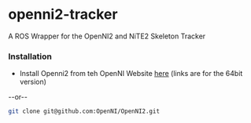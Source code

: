 openni2-tracker
===============

A ROS Wrapper for the OpenNI2 and NiTE2 Skeleton Tracker

### Installation
* Install Openni2 from teh OpenNI Website [here](http://www.openni.org/openni-sdk/?download=http://www.openni.org/wp-content/uploads/2013/10/OpenNI-Linux-x86-2.2.tar.zip) (links are for the 64bit version)

--or--

```bash
git clone git@github.com:OpenNI/OpenNI2.git
```

